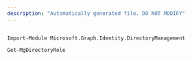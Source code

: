 ```yaml
---
description: "Automatically generated file. DO NOT MODIFY"
---
```


```powershellv1

Import-Module Microsoft.Graph.Identity.DirectoryManagement

Get-MgDirectoryRole

```